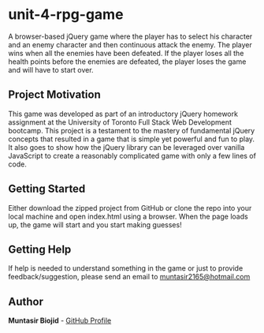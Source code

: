 # unit-4-rpg-game

A browser-based jQuery game where the player has to select his character and an enemy character and then continuous attack the enemy. The player wins when all the enemies have been defeated. If the player loses all the health points before the enemies are defeated, the player loses the game and will have to start over.

## Project Motivation

This game was developed as part of an introductory jQuery homework assignment at the University of Toronto Full Stack Web Development bootcamp. This project is a testament to the mastery of fundamental jQuery concepts that resulted in a game that is simple yet powerful and fun to play. It also goes to show how the jQuery library can be leveraged over vanilla JavaScript to create a reasonably complicated game with only a few lines of code.

## Getting Started

Either download the zipped project from GitHub or clone the repo into your local machine and open index.html using a browser. When the page loads up, the game will start and you start making guesses!

## Getting Help

If help is needed to understand something in the game or just to provide feedback/suggestion, please send an email to muntasir2165@hotmail.com

## Author

**Muntasir Biojid** - [GitHub Profile](https://github.com/muntasir2165)